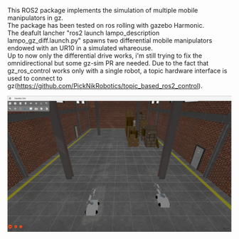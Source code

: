 This ROS2 package implements the simulation of multiple mobile manipulators in gz.  
The package has been tested on ros rolling with gazebo Harmonic.  
The deafult lancher "ros2 launch lampo_description lampo_gz_diff.launch.py" spawns two differential mobile manipulators endowed with an UR10 in a simulated whareouse.  
Up to now only the differential drive works, i'm still trying to fix the omnidirectional but some gz-sim PR are needed.
Due to the fact that gz_ros_control works only with a single robot, a topic hardware interface is used to connect to gz(https://github.com/PickNikRobotics/topic_based_ros2_control).  


[![stiima](docs/sc.png)](https://www.stiima.cnr.it/?lang=en)  